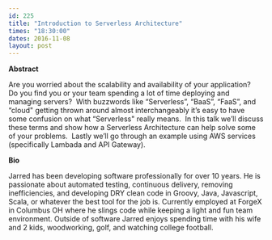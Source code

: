 ```yaml
---
id: 225
title: "Introduction to Serverless Architecture"
times: "18:30:00"
dates: 2016-11-08
layout: post
---
```

 **Abstract**

Are you worried about the scalability and availability of your application?&nbsp; Do you find you or your team spending a lot of time deploying and managing servers?&nbsp; With buzzwords like “Serverless”, “BaaS”, “FaaS”, and “cloud" getting thrown around almost interchangeably it’s easy to have some confusion on what “Serverless" really means.&nbsp; In this talk we’ll discuss these terms and show how a Serverless Architecture can help solve some of your problems.&nbsp; Lastly we’ll go through an example using AWS services (specifically Lambada and API Gateway).  

**Bio**

Jarred has been developing software professionally for over 10 years. He is passionate about automated testing, continuous delivery, removing inefficiencies, and developing DRY clean code in Groovy, Java, Javascript, Scala, or whatever the best tool for the job is. Currently employed at ForgeX in Columbus OH where he slings code while keeping a light and fun team environment. Outside of software Jarred enjoys spending time with his wife and 2 kids, woodworking, golf, and watching college football.

